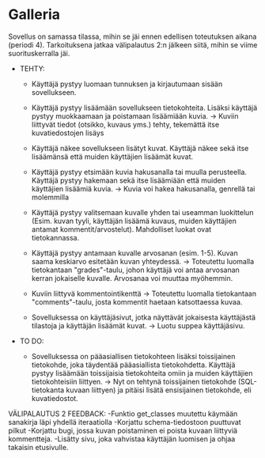 # Galleria

Sovellus on samassa tilassa, mihin se jäi ennen edellisen toteutuksen aikana (periodi 4). Tarkoituksena jatkaa välipalautus 2:n jälkeen siitä, mihin se viime suorituskerralla jäi.

* TEHTY: 
    * Käyttäjä pystyy luomaan tunnuksen ja kirjautumaan sisään sovellukseen.

    * Käyttäjä pystyy lisäämään sovellukseen tietokohteita. Lisäksi käyttäjä pystyy muokkaamaan ja poistamaan lisäämiään kuvia.
        -> Kuviin liittyvät tiedot (otsikko, kuvaus yms.) tehty, tekemättä itse kuvatiedostojen lisäys

    * Käyttäjä näkee sovellukseen lisätyt kuvat. Käyttäjä näkee sekä itse lisäämänsä että muiden käyttäjien lisäämät kuvat.

    * Käyttäjä pystyy etsimään kuvia hakusanalla tai muulla perusteella. Käyttäjä pystyy hakemaan sekä itse lisäämiään että muiden käyttäjien lisäämiä kuvia.
        -> Kuvia voi hakea hakusanalla, genrellä tai molemmilla

    * Käyttäjä pystyy valitsemaan kuvalle yhden tai useamman luokittelun (Esim. kuvan tyyli, käyttäjän lisäämä kuvaus, muiden käyttäjien antamat kommentit/arvostelut). Mahdolliset luokat ovat tietokannassa.

    * Käyttäjä pystyy antamaan kuvalle arvosanan (esim. 1-5). Kuvan saama keskiarvo esitetään kuvan yhteydessä.
        -> Toteutettu luomalla tietokantaan "grades"-taulu, johon käyttäjä voi antaa arvosanan kerran jokaiselle kuvalle. Arvosanaa voi muuttaa myöhemmin.

    * Kuviin liittyvä kommentointikenttä
        -> Toteutettu luomalla tietokantaan "comments"-taulu, josta kommentit haetaan katsottaessa kuvaa.

    * Sovelluksessa on käyttäjäsivut, jotka näyttävät jokaisesta käyttäjästä tilastoja ja käyttäjän lisäämät kuvat.
        -> Luotu suppea käyttäjäsivu.
        
* TO DO: 

    * Sovelluksessa on pääasiallisen tietokohteen lisäksi toissijainen tietokohde, joka täydentää pääasiallista tietokohdetta. Käyttäjä pystyy lisäämään toissijaisia tietokohteita omiin ja muiden käyttäjien tietokohteisiin liittyen.
        -> Nyt on tehtynä toissijainen tietokohde (SQL-tietokanta kuvaan liittyen) ja pitäisi lisätä ensisijainen tietokohde, eli kuvatiedostot.

VÄLIPALAUTUS 2 FEEDBACK:
 -Funktio get_classes muutettu käymään sanakirja läpi yhdellä iteraatiolla
 -Korjattu schema-tiedostoon puuttuvat pilkut
 -Korjattu bugi, jossa kuvan poistaminen ei poista kuvaan liittyviä kommentteja.
 -Lisätty sivu, joka vahvistaa käyttäjän luomisen ja ohjaa takaisin etusivulle.